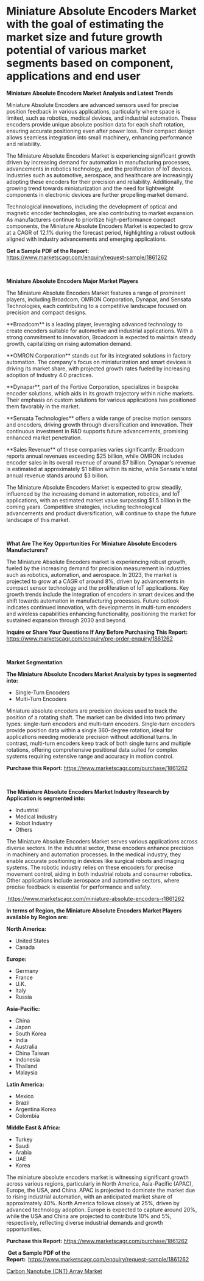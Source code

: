 <p><h1>Miniature Absolute Encoders Market with the goal of estimating the market size and future growth potential of various market segments based on component, applications and end user</h1></p><p><strong>Miniature Absolute Encoders Market Analysis and Latest Trends</strong></p>
<p><p>Miniature Absolute Encoders are advanced sensors used for precise position feedback in various applications, particularly where space is limited, such as robotics, medical devices, and industrial automation. These encoders provide unique absolute position data for each shaft rotation, ensuring accurate positioning even after power loss. Their compact design allows seamless integration into small machinery, enhancing performance and reliability.</p><p>The Miniature Absolute Encoders Market is experiencing significant growth driven by increasing demand for automation in manufacturing processes, advancements in robotics technology, and the proliferation of IoT devices. Industries such as automotive, aerospace, and healthcare are increasingly adopting these encoders for their precision and reliability. Additionally, the growing trend towards miniaturization and the need for lightweight components in electronic devices are further propelling market demand.</p><p>Technological innovations, including the development of optical and magnetic encoder technologies, are also contributing to market expansion. As manufacturers continue to prioritize high-performance compact components, the Miniature Absolute Encoders Market is expected to grow at a CAGR of 12.1% during the forecast period, highlighting a robust outlook aligned with industry advancements and emerging applications.</p></p>
<p><strong>Get a Sample PDF of the Report:&nbsp;</strong> <a href="https://www.marketscagr.com/enquiry/request-sample/1861262?utm_campaign=2306&utm_medium=2&utm_source=Github&utm_content=ia&utm_term=13022025&utm_id=miniature-absolute-encoders">https://www.marketscagr.com/enquiry/request-sample/1861262</a></p>
<p>&nbsp;</p>
<p><strong>Miniature Absolute Encoders Major Market Players</strong></p>
<p><p>The Miniature Absolute Encoders Market features a range of prominent players, including Broadcom, OMRON Corporation, Dynapar, and Sensata Technologies, each contributing to a competitive landscape focused on precision and compact designs.</p><p>**Broadcom** is a leading player, leveraging advanced technology to create encoders suitable for automotive and industrial applications. With a strong commitment to innovation, Broadcom is expected to maintain steady growth, capitalizing on rising automation demand.</p><p>**OMRON Corporation** stands out for its integrated solutions in factory automation. The company's focus on miniaturization and smart devices is driving its market share, with projected growth rates fueled by increasing adoption of Industry 4.0 practices.</p><p>**Dynapar**, part of the Fortive Corporation, specializes in bespoke encoder solutions, which aids in its growth trajectory within niche markets. Their emphasis on custom solutions for various applications has positioned them favorably in the market.</p><p>**Sensata Technologies** offers a wide range of precise motion sensors and encoders, driving growth through diversification and innovation. Their continuous investment in R&D supports future advancements, promising enhanced market penetration.</p><p>**Sales Revenue** of these companies varies significantly: Broadcom reports annual revenues exceeding $25 billion, while OMRON includes encoder sales in its overall revenue of around $7 billion. Dynapar's revenue is estimated at approximately $1 billion within its niche, while Sensata's total annual revenue stands around $3 billion.</p><p>The Miniature Absolute Encoders Market is expected to grow steadily, influenced by the increasing demand in automation, robotics, and IoT applications, with an estimated market value surpassing $1.5 billion in the coming years. Competitive strategies, including technological advancements and product diversification, will continue to shape the future landscape of this market.</p></p>
<p>&nbsp;</p>
<p><strong>What Are The Key Opportunities For Miniature Absolute Encoders Manufacturers?</strong></p>
<p><p>The Miniature Absolute Encoders market is experiencing robust growth, fueled by the increasing demand for precision measurement in industries such as robotics, automation, and aerospace. In 2023, the market is projected to grow at a CAGR of around 8%, driven by advancements in compact sensor technology and the proliferation of IoT applications. Key growth trends include the integration of encoders in smart devices and the shift towards automation in manufacturing processes. Future outlook indicates continued innovation, with developments in multi-turn encoders and wireless capabilities enhancing functionality, positioning the market for sustained expansion through 2030 and beyond.</p></p>
<p><strong>Inquire or Share Your Questions If Any Before Purchasing This Report:</strong> <a href="https://www.marketscagr.com/enquiry/pre-order-enquiry/1861262?utm_campaign=2306&utm_medium=2&utm_source=Github&utm_content=ia&utm_term=13022025&utm_id=miniature-absolute-encoders">https://www.marketscagr.com/enquiry/pre-order-enquiry/1861262</a></p>
<p>&nbsp;</p>
<p><strong>Market Segmentation</strong></p>
<p><strong>The Miniature Absolute Encoders Market Analysis by types is segmented into:</strong></p>
<p><ul><li>Single-Turn Encoders</li><li>Multi-Turn Encoders</li></ul></p>
<p><p>Miniature absolute encoders are precision devices used to track the position of a rotating shaft. The market can be divided into two primary types: single-turn encoders and multi-turn encoders. Single-turn encoders provide position data within a single 360-degree rotation, ideal for applications needing moderate precision without additional turns. In contrast, multi-turn encoders keep track of both single turns and multiple rotations, offering comprehensive positional data suited for complex systems requiring extensive range and accuracy in motion control.</p></p>
<p><strong>Purchase this Report:&nbsp;</strong><a href="https://www.marketscagr.com/purchase/1861262?utm_campaign=2306&utm_medium=2&utm_source=Github&utm_content=ia&utm_term=13022025&utm_id=miniature-absolute-encoders">https://www.marketscagr.com/purchase/1861262</a></p>
<p>&nbsp;</p>
<p><strong>The Miniature Absolute Encoders Market Industry Research by Application is segmented into:</strong></p>
<p><ul><li>Industrial</li><li>Medical Industry</li><li>Robot Industry</li><li>Others</li></ul></p>
<p><p>The Miniature Absolute Encoders Market serves various applications across diverse sectors. In the industrial sector, these encoders enhance precision in machinery and automation processes. In the medical industry, they enable accurate positioning in devices like surgical robots and imaging systems. The robotic industry relies on these encoders for precise movement control, aiding in both industrial robots and consumer robotics. Other applications include aerospace and automotive sectors, where precise feedback is essential for performance and safety.</p></p>
<p><a href="https://www.marketscagr.com/miniature-absolute-encoders-r1861262?utm_campaign=2306&utm_medium=2&utm_source=Github&utm_content=ia&utm_term=13022025&utm_id=miniature-absolute-encoders">&nbsp;https://www.marketscagr.com/miniature-absolute-encoders-r1861262</a></p>
<p><strong>In terms of Region, the Miniature Absolute Encoders Market Players available by Region are:</strong></p>
<p>
    <p> <strong> North America: </strong>
        <ul>
            <li>United States</li>
            <li>Canada</li>
        </ul>
        </p> 
    <p> <strong> Europe: </strong>
        <ul>
            <li>Germany</li>
            <li>France</li>
            <li>U.K.</li>
            <li>Italy</li>
            <li>Russia</li>
        </ul>
        </p> 
    <p> <strong> Asia-Pacific: </strong>
        <ul>
            <li>China</li>
            <li>Japan</li>
            <li>South Korea</li>
            <li>India</li>
            <li>Australia</li>
            <li>China Taiwan</li>
            <li>Indonesia</li>
            <li>Thailand</li>
            <li>Malaysia</li>
        </ul>
        </p> 
    <p> <strong> Latin America: </strong>
        <ul>
            <li>Mexico</li>
            <li>Brazil</li>
            <li>Argentina Korea</li>
            <li>Colombia</li>
        </ul>
        </p> 
    <p> <strong> Middle East & Africa: </strong>
        <ul>
            <li>Turkey</li>
            <li>Saudi</li>
            <li>Arabia</li>
            <li>UAE</li>
            <li>Korea</li>
        </ul>
    </p>
    </p>
<p><p>The miniature absolute encoders market is witnessing significant growth across various regions, particularly in North America, Asia-Pacific (APAC), Europe, the USA, and China. APAC is projected to dominate the market due to rising industrial automation, with an anticipated market share of approximately 40%. North America follows closely at 25%, driven by advanced technology adoption. Europe is expected to capture around 20%, while the USA and China are projected to contribute 10% and 5%, respectively, reflecting diverse industrial demands and growth opportunities.</p></p>
<p><strong>Purchase this Report: </strong><a href="https://www.marketscagr.com/purchase/1861262?utm_campaign=2306&utm_medium=2&utm_source=Github&utm_content=ia&utm_term=13022025&utm_id=miniature-absolute-encoders">https://www.marketscagr.com/purchase/1861262</a></p>
<p>&nbsp;<strong>Get a Sample PDF of the Report:&nbsp;&nbsp;</strong><a href="https://www.marketscagr.com/enquiry/request-sample/1861262?utm_campaign=2306&utm_medium=2&utm_source=Github&utm_content=ia&utm_term=13022025&utm_id=miniature-absolute-encoders">https://www.marketscagr.com/enquiry/request-sample/1861262</a></p>
<p><strong></strong></p>
<p><p><a href="https://github.com/bornergabrielle89/Market-Research-Report-List-1/blob/main/carbon-nanotube-cnt-array-market.md?utm_campaign=2306&utm_medium=2&utm_source=Github&utm_content=ia&utm_term=13022025&utm_id=miniature-absolute-encoders">Carbon Nanotube (CNT) Array Market</a></p></p>